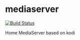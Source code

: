 # mediaserver

[![Build Status](https://travis-ci.org/necrolyte2/mediaserver.svg?branch=master)](https://travis-ci.org/necrolyte2/mediaserver)

Home MediaServer based on kodi
